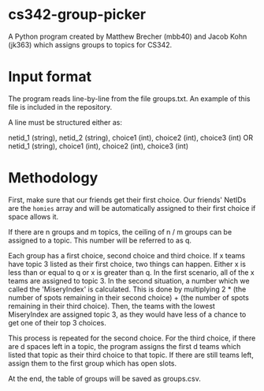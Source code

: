 # cs342-group-picker

A Python program created by Matthew Brecher (mbb40) and Jacob Kohn (jk363) which assigns groups to topics for CS342.

# Input format

The program reads line-by-line from the file groups.txt. An example of this file is included in the repository. 

A line must be structured either as:

netid_1 (string), netid_2 (string), choice1 (int), choice2 (int), choice3 (int)
OR
netid_1 (string), choice1 (int), choice2 (int), choice3 (int)

# Methodology

First, make sure that our friends get their first choice. Our friends' NetIDs are the `homies` array and will be automatically assigned to their first choice if space allows it.

If there are n groups and m topics, the ceiling of n / m groups can be assigned to a topic. This number will be referred to as q. 

Each group has a first choice, second choice and third choice. If x teams have topic 3 listed as their first choice, two things can happen. Either x is less than or equal to q or x is greater than q. In the first scenario, all of the x teams are assigned to topic 3. In the second situation, a number which we called the 'MiseryIndex' is calculated. This is done by multiplying 2 * (the number of spots remaining in their second choice) + (the number of spots remaining in their third choice). Then, the teams with the lowest MiseryIndex are assigned topic 3, as they would have less of a chance to get one of their top 3 choices.

This process is repeated for the second choice. For the third choice, if there are d spaces left in a topic, the program assigns the first d teams which listed that topic as their third choice to that topic. If there are still teams left, assign them to the first group which has open slots.

At the end, the table of groups will be saved as groups.csv.
